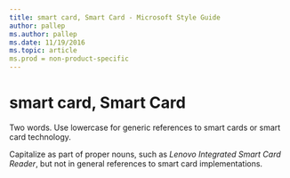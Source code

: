 ```yaml
---
title: smart card, Smart Card - Microsoft Style Guide
author: pallep
ms.author: pallep
ms.date: 11/19/2016
ms.topic: article
ms.prod = non-product-specific
---
```


# smart card, Smart Card

Two words. Use lowercase for generic references to smart cards or smart card technology. 

Capitalize as part of proper nouns, such as *Lenovo* *Integrated* *Smart Card Reader*, but not in general references to smart card implementations.
